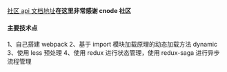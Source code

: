 [社区 api 文档地址](https://cnodejs.org/api)**在这里非常感谢 cnode 社区<br/>**

#### 主要技术点

1、自己搭建 webpack
2、基于 import 模块加载原理的动态加载方法 dynamic
3、使用 less 预处理
4、使用 redux 进行状态管理，使用 redux-saga 进行异步流程管理